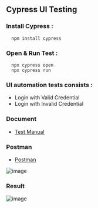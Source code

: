 ## Cypress UI Testing
### Install Cypress :
```
  npm install cypress
```

### Open & Run Test :
```
  npx cypress open
  npx cypress run
```
### UI automation tests consists :
- Login with Valid Credential
- Login with Invalid Credential

### Document
- [Test Manual](https://docs.google.com/spreadsheets/d/1oZwXXOPTfPhq7r59RmAYe7Q_DgcEBs3XPqM8QzvfIXQ/edit?usp=sharing)

### Postman
- [Postman](https://documenter.getpostman.com/view/24380300/2sAYJ9AJTe)
  
![image](https://github.com/user-attachments/assets/03b022cb-763b-4634-bfaf-9798ccf8f92e)

### Result
![image](https://github.com/user-attachments/assets/8c75782f-a4d5-4e5d-a0b7-5666505df39f)

